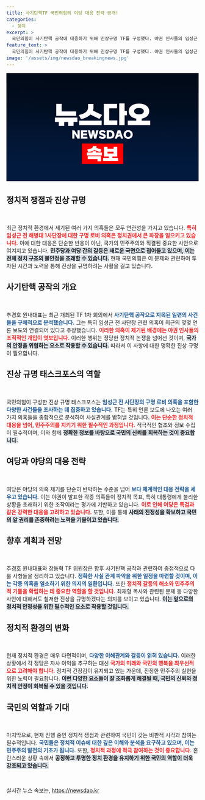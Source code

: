 ```yaml
---
title: 사기탄핵TF 국민의힘의 야당 대응 전략 공개!
categories:
  - 정치
excerpt: >
  국민의힘이 사기탄핵 공작에 대응하기 위해 진상규명 TF를 구성했다. 야권 인사들의 임성근 전 사단장 구명 로비 의혹이 제기되며 정치적 전쟁이 예고된다. 탄핵 남발 방지법도 추진 중! 클릭하여 자세히 알아보세요!
feature_text: >
  국민의힘이 사기탄핵 공작에 대응하기 위해 진상규명 TF를 구성했다. 야권 인사들의 임성근 전 사단장 구명 로비 의혹이 제기되며 정치적 전쟁이 예고된다. 탄핵 남발 방지법도 추진 중! 클릭하여 자세히 알아보세요!
image: '/assets/img/newsdao_breakingnews.jpg'
---
```


<p><img src="/assets/img/newsdao_breakingnews.jpg" alt="cryptoinkorea 속보" /></p>

<h2 data-ke-size="size26">정치적 쟁점과 진상 규명</h2>

<p data-ke-size="size16">&nbsp;</p>

<p data-ke-size="size16">최근 정치적 환경에서 제기된 여러 가지 의혹들은 모두 연관성을 가지고 있습니다. <b><span style="color: #ee2323;">특히 임성근 전 해병대 1사단장에 대한 구명 로비 의혹은 정치권에서 큰 파장을 일으키고 있습니다.</span></b> 이에 대한 대응은 단순한 반응이 아닌, 국가의 민주주의와 직결된 중요한 사안으로 여겨지고 있습니다. <b><span style="background-color: #21538527;">민주당과 여당 간의 갈등은 새로운 국면으로 접어들고 있으며, 이는 전체 정치 구조의 불안정을 초래할 수 있습니다.</span></b> 현재 국민의힘은 이 문제와 관련하여 투자된 시간과 노력을 통해 진상을 규명하려는 사활을 걸고 있습니다.</p>

<h2 data-ke-size="size26">사기탄핵 공작의 개요</h2>

<p data-ke-size="size16">&nbsp;</p>

<p data-ke-size="size16">추경호 원내대표는 최근 개최된 TF 1차 회의에서 <b><span style="color: #1a5490;">사기탄핵 공작으로 지목된 일련의 사건들을 구체적으로 분석했습니다.</span></b> 그는 특히 임성근 전 사단장 관련 의혹이 최근의 몇몇 언론 보도와 연결되어 있다고 주장했습니다. <b><span style="color: #ee2323;">이러한 의혹이 제기된 배경에는 야권 인사들의 조직적인 개입이 엿보입니다.</span></b> 이러한 행위는 정당한 정치적 논쟁을 넘어선 것이며, <b><span style="background-color: #21538527;">국가의 안정을 위협하는 요소로 작용할 수 있습니다.</span></b> 따라서 이 사항에 대한 명확한 진상 규명이 필요합니다.</p>

<h2 data-ke-size="size26">진상 규명 태스크포스의 역할</h2>

<p data-ke-size="size16">&nbsp;</p>

<p data-ke-size="size16">국민의힘이 구성한 진상 규명 태스크포스는 <b><span style="color: #1a5490;">임성근 전 사단장의 구명 로비 의혹을 포함한 다양한 사건들을 조사하는 데 집중하고 있습니다.</span></b> TF는 특히 언론 보도에 나오는 여러 가지 의혹들을 종합적으로 분석하여 사실관계를 밝혀낼 것입니다. <b><span style="color: #ee2323;">이는 단순한 정치적 대응을 넘어, 민주주의를 지키기 위한 필수적인 과정입니다.</span></b> 적극적인 협조와 정보 수집이 필수적이며, 이와 함께 <b><span style="background-color: #21538527;">정확한 정보를 바탕으로 국민의 신뢰를 회복하는 것이 중요합니다.</span></b></p>

<h2 data-ke-size="size26">여당과 야당의 대응 전략</h2>

<p data-ke-size="size16">&nbsp;</p>

<p data-ke-size="size16">여당은 야당의 의혹 제기를 단순히 반박하는 수준을 넘어 <b><span style="color: #1a5490;">보다 체계적인 대응 전략을 세우고 있습니다.</span></b> 이는 야권이 발표한 각종 의혹들이 정치적 목표, 특히 대통령에게 불리한 상황을 초래하기 위한 조작이라는 평가에 기반하고 있습니다. <b><span style="color: #ee2323;">이로 인해 여당은 특검과 같은 강력한 대응을 고려하고 있습니다.</span></b> 또한, 이를 통해 <b><span style="background-color: #21538527;">사태의 진정성을 확보하고 국민의 알 권리를 존중하려는 노력을 기울이고 있습니다.</span></b></p>

<h2 data-ke-size="size26">향후 계획과 전망</h2>

<p data-ke-size="size16">&nbsp;</p>

<p data-ke-size="size16">추경호 원내대표와 장동혁 TF 위원장은 향후 사기탄핵 공작과 관련하여 중점적으로 다룰 사항들을 정리하고 있습니다. <b><span style="color: #1a5490;">정확한 사실 관계 파악을 위한 일정을 마련할 것이며, 이는 각종 의혹을 일소하기 위한 의지의 일환입니다.</span></b> 또한 <b><span style="color: #ee2323;">정치적 갈등의 해소와 민주주의적 기틀을 확립하는 데 중요한 역할을 할 것입니다.</span></b> 최재형 목사와 관련된 문제 등 다양한 사안에 대해서도 철저한 진상을 규명하겠다는 의지를 보이고 있습니다. <b><span style="background-color: #21538527;">이는 앞으로의 정치적 안정성을 위한 필수적인 요소로 작용할 것입니다.</span></b></p>

<h2 data-ke-size="size26">정치적 환경의 변화</h2>

<p data-ke-size="size16">&nbsp;</p>

<p data-ke-size="size16">현재 정치적 환경은 매우 다면적이며, <b><span style="color: #1a5490;">다양한 이해관계와 갈등이 얽혀 있습니다.</span></b> 이러한 상황에서 각 정당은 자사 이익을 추구하는 대신 <b><span style="color: #ee2323;">국가의 미래와 국민의 행복을 최우선적으로 고려해야 합니다.</span></b> 정치적 긴장감이 유지되고 있는 가운데, 진정한 민주주의 실현을 위한 노력이 필요합니다. <b><span style="background-color: #21538527;">이런 다양한 요소들이 잘 조화롭게 해결될 때, 국민의 신뢰와 정치적 안정이 회복될 수 있을 것입니다.</span></b></p>

<h2 data-ke-size="size26">국민의 역할과 기대</h2>

<p data-ke-size="size16">&nbsp;</p>

<p data-ke-size="size16">마지막으로, 현재 진행 중인 정치적 쟁점과 관련하여 국민이 갖는 비판적 시각과 참여는 필수적입니다. <b><span style="color: #1a5490;">국민들은 정치적 이슈에 대한 깊은 이해와 분석을 요구하고 있으며, 이는 민주주의 발전의 기초가 됩니다.</span></b> 또한, <b><span style="color: #ee2323;">정치적 과정에 적극 참여하는 것이 중요합니다.</span></b> 혼란스러운 상황 속에서 <b><span style="background-color: #21538527;">공정하고 투명한 정치 환경을 유지하기 위한 국민의 역할이 더욱 강조되고 있습니다.</span></b></p>

<p data-ke-size="size16">&nbsp;</p>
실시간 뉴스 속보는, <a href="https://newsdao.kr" rel="dofollow">https://newsdao.kr</a>


